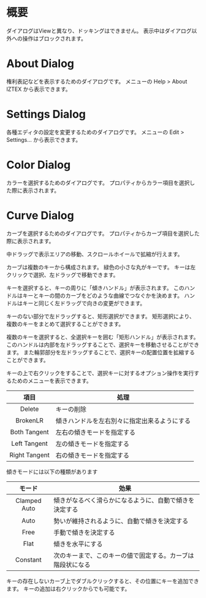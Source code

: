 
# 概要

ダイアログはViewと異なり、ドッキングはできません。
表示中はダイアログ以外への操作はブロックされます。


# About Dialog

権利表記などを表示するためのダイアログです。
メニューの Help > About IZTEX から表示できます。


# Settings Dialog

各種エディタの設定を変更するためのダイアログです。
メニューの Edit > Settings... から表示できます。


# Color Dialog

カラーを選択するためのダイアログです。
プロパティからカラー項目を選択した際に表示されます。


# Curve Dialog

カーブを選択するためのダイアログです。
プロパティからカーブ項目を選択した際に表示されます。

中ドラッグで表示エリアの移動、スクロールホイールで拡縮が行えます。

カーブは複数のキーから構成されます。
緑色の小さな丸がキーです。
キーは左クリックで選択、左ドラッグで移動できます。

キーを選択すると、キーの周りに「傾きハンドル」が表示されます。
このハンドルはキーとキーの間のカーブをどのような曲線でつなぐかを決めます。
ハンドルはキーと同じく左ドラッグで向きの変更ができます。

キーのない部分で左ドラッグすると、矩形選択ができます。
矩形選択により、複数のキーをまとめて選択することができます。

複数のキーを選択すると、全選択キーを囲む「矩形ハンドル」が表示されます。
このハンドルは内部を左ドラッグすることで、選択キーを移動させることができます。
また輪郭部分を左ドラッグすることで、選択キーの配置位置を拡縮することができます。

キーの上で右クリックをすることで、選択キーに対するオプション操作を実行するためのメニューを表示できます。

|  項目  |  処理  |
| :----: | ---- |
| Delete | キーの削除 |
| BrokenLR | 傾きハンドルを左右別々に指定出来るようにする |
| Both Tangent | 左右の傾きモードを指定する |
| Left Tangent | 左の傾きモードを指定する |
| Right Tangent | 右の傾きモードを指定する |

傾きモードには以下の種類があります

|  モード  |  効果  |
| :----: | ---- |
| Clamped Auto | 傾きがなるべく滑らかになるように、自動で傾きを決定する |
| Auto | 勢いが維持されるように、自動で傾きを決定する |
| Free | 手動で傾きを決定する |
| Flat | 傾きを水平にする |
| Constant | 次のキーまで、このキーの値で固定する。カーブは階段状になる |

キーの存在しないカーブ上でダブルクリックすると、その位置にキーを追加できます。
キーの追加は右クリックからでも可能です。
